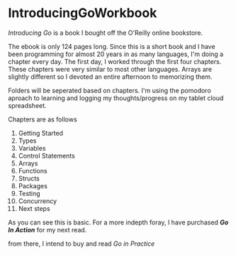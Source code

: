 # IntroducingGoWorkbook
_Introducing Go_ is a book I bought off the O'Reilly online bookstore. 

The ebook is only 124 pages long.  Since this is a short book and I have been programming for almost 20 years in as many languages, I'm doing a chapter every day. The first day, I worked through the first four chapters.  These chapters were very similar to most other languages.  Arrays are slightly different so I devoted an entire afternoon to memorizing them.


Folders will be seperated based on chapters.  I'm using the pomodoro aproach to learning and logging my thoughts/progress on my tablet cloud spreadsheet.

Chapters are as follows
1) Getting Started
2) Types
3) Variables
4) Control Statements
5) Arrays
6) Functions
7) Structs
8) Packages
9) Testing
10) Concurrency
11) Next steps

As you can see this is basic.  For a more indepth foray, I have purchased **_Go In Action_** for my next read.

from there, I intend to buy and read _Go in Practice_
